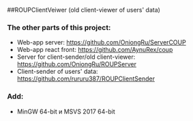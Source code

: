##ROUPClientVeiwer (old client-viewer of users' data)

### The other parts of this project:
- Web-app server: https://github.com/OniongRu/ServerCOUP
- Web-app react front: https://github.com/AynuRex/coup
- Server for client-sender/old client-viewer: https://github.com/OniongRu/ROUPServer
- Client-sender of users' data: https://github.com/rururu387/ROUPClientSender

### Add:
- MinGW 64-bit и MSVS 2017 64-bit


